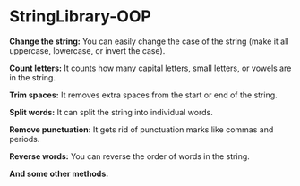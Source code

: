 # StringLibrary-OOP

**Change the string:** You can easily change the case of the string (make it all uppercase, lowercase, or invert the case).

**Count letters:** It counts how many capital letters, small letters, or vowels are in the string.

**Trim spaces:** It removes extra spaces from the start or end of the string.

**Split words:** It can split the string into individual words.

**Remove punctuation:** It gets rid of punctuation marks like commas and periods.

**Reverse words:** You can reverse the order of words in the string.

**And some other methods.**
